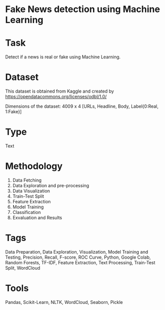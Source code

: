 # Fake News detection using Machine Learning

# Task 
Detect if a news is real or fake using Machine Learning.

# Dataset
This dataset is obtained from Kaggle and created by https://opendatacommons.org/licenses/odbl/1.0/

Dimensions of the dataset:
4009 x 4 [URLs, Headline, Body, Label{0:Real, 1:Fake}]

# Type
Text

# Methodology
1) Data Fetching
2) Data Exploration and pre-processing
3) Data Visualization
4) Train-Test Split
5) Feature Extraction
6) Model Training 
7) Classification
8) Exvaluation and Results

# Tags
Data Preparation, Data Exploration, Visualization, Model Training and Testing, Precision, Recall, F-score, ROC Curve, Python, Google Colab, Random Forests, TF-IDF, Feature Extraction, Text Processing, Train-Test Split, WordCloud

# Tools
Pandas, Scikit-Learn, NLTK, WordCloud, Seaborn, Pickle


